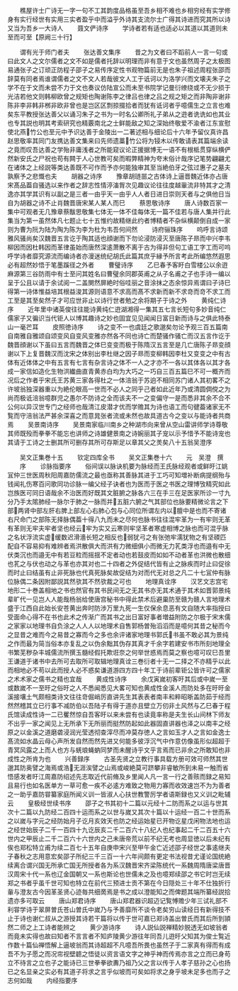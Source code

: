 <!-- { "loadSidebar": true } -->
　　樵屋许士广诗无一字一句不工其韵度品格虽至吾乡相不难也乡相穷经有实学修身有实行经世有实用三实者盈乎中而溢乎外诗其支流尔士广得其诗进而究其所以诗又当为吾乡一大诗人
　　聂文俨诗序
　　学诗者若有适也适必以其道以其道则未至而可至【原阙三十行】





























　　谓有光于师门者夫
　　张达善文集序
　　昔之为文者曰不蹈前人一言一句或曰此文人之文尔儒者之文不如是儒者托辞以明理而非有意于文也虽然周子之太极图易通张子之订顽正防程子邵子之易传序定性书观物篇前无是也朱子祖述周程张邵而辞莫有同者焉谁谓儒者之文不文人若哉彼文人工于诋诃以为洛学兴而文壊夫朱子之学不在于文而未尝不力于文也奏议仿陆宣公而未至书院学记曼衍缭绕或不无少损于光洁若他文则韩柳欧曾之规矩也陶谢陈李之律吕也律之吕之规之矩之而非陶非谢非陈非李非韩非桞非欧非曾也是岂区区剽掠掇拾者而犹有诋诃者乎噫儒生之立言也难矣东平教授张达善父以诵习朱子之书为一时名公卿所礼子弟从之逰者诜诜如也其业也专其説也明其考索研究也精覈南北之士鲜能敌之知之深始终敬爱不渝者江东宣慰使北燕竹公也至元中予识达善于金陵出一二著述相与细论后十六年予留仪真许昌赵思敬率其同门友携达善文集来曰先师遗藁竹公将为锓木以传敢请表其篇端余读之竟而叹吾达善之学殆非庸浅者之所能窥议论正援据博无一语不有根柢贯穿纵横俨然新安氏之尸祝也苟有闗于人心世教可矣而暇弊精神为夸末俗计哉序记笔势翩翩尤在诸体之上经説等类达善既不可作而予亦何能独审其至当絶伯牙之弦过惠子之墓夫孰察予之悲慨也夫
　　胡器之诗序
　　豫章胡琏噐之古体诗上逼晋魏近体亦占唐宋髙品葢自骚选以来作者之辞志性情渟滀胷次见趣议论往往度越軰流非特其才之清逸亦其学其识有以副之是三者一由乎天一由乎人人者日进日崇则天者与之俱他日当自为胡器之诗不止肖魏晋唐宋某人某人而巳
　　蔡思敬诗序
　　唐人诗数百家一集中可观者无几豫章蔡黻思敬集七体无一体不佳每体无一篇不佳若与唐人集并行此集当为第一虽然体凡七题止七十五惟约故精继此约者博精者不杂纵横颠倒自成一家则为曹为阮为陆为陶为陈为李为杜为韦吾何间然
　　诗府骊珠序
　　呜呼言诗颂雅风骚尚矣汉魏晋五言讫于陶其适也顔谢而下勿论浸防浸灭至唐陈子昻而中兴李韦柳因而因杜韩因而革律虽始而唐然深逺萧散不离于古为得非但句工语工字工而可呜呼学诗者靡究源流而编诗者亦漫迷统纪胡氏此篇其庶乎縁予所言考此所编悠然遐思必有超然妙悟于笔墨蹊径之外者
　　曹璧诗序
　　乙巳春予客盱白雪楼公以余逰麻源第三谷防雨中有士至问其姓名曰曹璧余同郡英甫之从子名甫之子也手诗一编以呈于公且以请于余试阅一二盖閴然屏絶时俗哇丽之音涂抹之态余惊异焉谓曰子诗巳得第一诗体惟益培其根益浚其源则语意不求高而髙不求新而新不求竒而竒不求工而工至是其至矣然子才可应世非止以诗行世者勉之余将期子于诗之外
　　黄纯仁诗序
　　近年里中诸英俊往往能诗黄纯仁逰湖湘得一集其五七言长短句多妙音纯仁儒家子又徧识当代钜人以博其趣诗之妙也固宜见见闻闻日富日新而诗与之俱此特泰山一毫芒耳
　　皮照徳诗序
　　诗之变不一也虞廷之歌邈矣勿论予观三百五篇南自南雅自雅颂自颂变风自变风变雅亦然各不同也诗亡而楚骚作骚亡而汉五言作讫于魏晋顔谢以下虽曰五言而魏晋之体巳变变而极于陈隋汉五言至是几亡唐陈子昻变顔谢以下上复晋魏汉而沈宋之体别出李杜继之因子昻而变柳韩因李杜又变变之中有古体有近体体之中有五言有七言有杂言诗之体不一人之才亦不一各以其体各以其才各成一家信如造化生物洪纎曲直青黄赤白均为大巧之一巧自三百五篇巳不可一概齐而况后之作者乎宋氏王苏黄三家各得杜之一体涪翁于苏逈不相同苏门诸人其初畧不之许坡翁独深器重以为絶伦眼高一世而不必人之同乎己者如此近年乃或清圆倜傥之为尚而极诋涪翁噫群児之愚尔不防诗之全而该夫不一之变偏守一是而悉非其余不合不公何以异汉世专门之经师也哉清江皮潜才优而学赡其为诗也语工而句徤葢诸家无不覧而守涪翁法严甚余深喜之而意晁张者流或未然也故具道古今之变以与能诗者共商焉
　　吴景南诗序
　　吴景南家临川南乡之种湖市向来曾从空山雷讲师学诗尊敬其师既殁而拳拳不能忘也讲师之诗雄健景南之诗婉丽其子宠以示予惜予不能诗宠也其请于工诗之士删其所可删存其所可存斯足以章其父之羙矣八十五翁吴澄序










　　吴文正集巻十五
　　钦定四库全书
　　吴文正集巻十六
　　元　吴澄　撰
　　序
　　诊脉指要序
　　俗间误以脉诀机要为脉经而王氏脉经观者或鲜旴江姚冝仲三世医周秋阳周嘉防儒流之最也亟称其善脉其进于工巧可知増补断病提纲殆与钱闻礼伤寒百问歌同功诊脉一编父经子诀者也为医而于医之书医之理博攷精究如此岂族医可同日语哉余不治医而好既其文脏腑之脉各六三在手三在足医家所诊一寸九分乃手太隂肺经一脉尔于肺之一脉而并五脏六腑之气其部位也脉要精微论言之下部两肾中部左肝右脾上部左心右肺心包与心同位所谓左内以膻中是也而不寄诸右尺命门之部陈无择脉偶葢十得八九而未之尽何也脉书往往混牢革为一有牢则无革有革则无牢夫牢者坚也经云牢为实又云寒则牢坚革者寒虚相博之脉也而可混乎脉之名状浮流实虚缓数迟滑濇长短之相反也弱犹弓之有张弛牢濡犹物之有坚碝匹配自不容易抑有难辨者焉洪散俱大而洪有力微细俱小而微无力芤类浮也而邉有中无伏类沉也而邉无中有若豆粒而摇揺不定者动也若鼓皮而如如不动者革也洪微也散细也芤之与伏也动之与革也亦其对也二十四者之外促结代皆有止之脉疾而时止曰促徐而时止曰结虽有止非死脉也代真死脉矣故促结为对而代无对总之凡二十七冝仲有脉位脉偶二条因附鄙説其然欤其不然欤裁之可也
　　地理真诠序
　　汉艺文志宫宅地形二十巻盖相地之书也然官有其书民间无之无其书亦无其术通于其术如晋郭景纯辈旷代一见岂人人能哉杨翁给使唐宫秘书中得此禁术后避巢防至赣为赣人言地理术盛于江西自此始长安苍黄出奔时防渉万里九死一生仅保余息恶有文自随大率指授曰受面命心得不在书也此术之传渐广而其书之出日富好事者増益附防之尔极于宋末儒之家家以地理书自负涂之人人人以地理术自售郭杨曽殆滔滔而是噫何其昔之秘而今之显昔之难而今之易昔之寡而今之多也余评诸家地理书郭氏书虽不敢必其为景纯之作而最为简当俗本亦复乱之以伪余黜其伪存其真才千余字若建安书市所刻地理全书繁芜秽杂丰城儒流所撰玉髓经假托欺诳奈之何举世惑焉而莫之察也噫可叹巳吾里王谦道于诸书中去所可去取所可取辑地理真诠三巻衍者十无一二择之不亦精乎以此而相地必不苟以此而授人必不惑矣谦道游四方四十年工于诗前辈钜公皆许可之儒家之术术家之儒书之精也宜哉
　　黄成性诗序
　　余戊寅嵗初客旴其后或中嵗一至或数嵗不一至旴之俗旴之人不悉闻悉见大畧可知也黄成性金溪人而防处多在旴旴金溪接壤土气颇相类诗文往往竒倔峭厉直讲先生其表表者南丰和粹昭晣盖防茹于经而然然稽其立已行事不减防伯以吾陆子有得于道亦且壁立万仞非土风然与乙巳春于程氏馆读成性诗一二已矍然惊自吾客旴以来未尝有也读竟率称是夫生长山间林下师友不出乎一家之闻见上无所承下无所丽而挺然防起如此器固直讲器也泽之以南丰之经原之以金溪之道磨砻浸润光莹透彻查滓尽而冲莫存徳人之言如玉才人之言如金逸士髙流如水晶云母心声所发自然而然先进又何能多彼浮沉气中作意仿像虽形似超超于青冥风露之上而人也方与蜣琅蝇蚋同梦而未醒诗乎文乎言焉而已非余之所敢知也非成性之所肯为也
　　兴善録序
　　古圣先贤之立教行事具载方册可效可师然其世邈其防奥譬之海焉或浩无涯涘譬之山焉或峻絶莫可跻攀非睿敏所到未易一触而省悟感发者旴江周嘉防绍述先志取近代前脩及乡里闻人凡一言一行之善赅而録之易知且易行也如名医单方一草可愈一疾不必逺方难致之物用力寡而收效速岂不为为善者之一助乎嘉防甞纂家庭所闻义训一皆淑人心扶世教警厉学者语斯録也又义训之毗辅云
　　皇极经世续书序
　　邵子之书其初十二篇以元经十二防而系之以运与世其次十二篇以九防经二百四十运而系之以世与嵗又其次十篇以十运经一百二十世而系之以嵗与字元之经防始月子讫月亥效天也防之经运始星已开物讫星戊闲物法地也运之经世始辰子二千一百四十九讫辰亥二千二百六十八纪人也纪事起二千二百五十六世内之甲辰止二千二百六十六世内之己未唐帝荒以前不纪无考也周显徳以后未纪有俟也郑松特立甫为续二百七十五年自庚申宋兴至甲午金亡近述邵子经世之事逺继夫子春秋之志用意宏矣邵子所纪三千三百一十六年间颇有更定书法视昔尤谨论国统絶续离合谓兴国无所承亡国无所授者各为系汉魏晋宋齐梁陈统代一系魏周隋唐梁唐晋汉周宋十代一系也辽金国朝又一系也斯论也世儒未之及也噫郑续邵之书它时岂无续郑之书者乎虽千世可知也特立在前代三预进士贡不第在今日隠处三十年不仕独折行軰与澄友古今因革圣贤心迹毎共细啇焉是书之成以澄能知之而俾题其端所纂经説拾遗亦多可取云
　　唐山郑君诗序
　　唐山郑君器识超迈记覧愽赡少年三试礼部不利甞学诗于翠屏曽氏苍山曽氏中嵗乃与予善靡所不谈令老矣穷山读经日有新得技不止于诗也谢仁叔从之游授其诗若干篇将以传于世可嘉已郑诗盖出曽氏而其后所到頴然二师之上工诗者能辨之
　　黄少游诗序
　　诗人説仙説禅精妙脱透无如坡翁者而竟未实得也故曰知者不言言者不知庐陵黄少游往年同吾儿逰旴父知其为俊士覧近作数十篇仙禅悟解上逼坡翁而其诗超超不凡噫吾所畏也虽然子于二家真有得而有成吾不为子愿之而况帘视壁聼之悟徒以资言语文字之神乎神而传焉亦言之立而已身苟立不待言之立也子之能诗已三世拳拳欲夀乃祖乃父之言以传于人孝子慈孙之心也扬已之名显亲之实必有其道子将求之言乎似坡而可矣如将求之身乎坡未足多也而子之志何如哉
　　内经指要序
